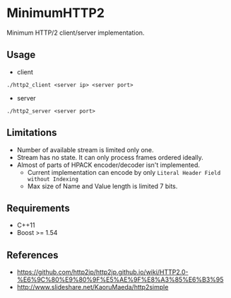 MinimumHTTP2
============

Minimum HTTP/2 client/server implementation.

Usage
------

* client

```
./http2_client <server ip> <server port>
```

* server

```
./http2_server <server port>
```

Limitations
------------

* Number of available stream is limited only one.
* Stream has no state. It can only process frames ordered ideally.
* Almost of parts of HPACK encoder/decoder isn't implemented.
  - Current implementation can encode by only `Literal Header Field without Indexing`
  - Max size of Name and Value length is limited 7 bits.

Requirements
------------

* C++11
* Boost >= 1.54

References
----------

* https://github.com/http2jp/http2jp.github.io/wiki/HTTP2.0-%E6%9C%80%E9%80%9F%E5%AE%9F%E8%A3%85%E6%B3%95
* http://www.slideshare.net/KaoruMaeda/http2simple
